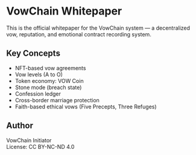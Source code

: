 # VowChain Whitepaper

This is the official whitepaper for the VowChain system — a decentralized vow, reputation, and emotional contract recording system.

## Key Concepts
- NFT-based vow agreements
- Vow levels (A to O)
- Token economy: VOW Coin
- Stone mode (breach state)
- Confession ledger
- Cross-border marriage protection
- Faith-based ethical vows (Five Precepts, Three Refuges)

## Author
VowChain Initiator  
License: CC BY-NC-ND 4.0
